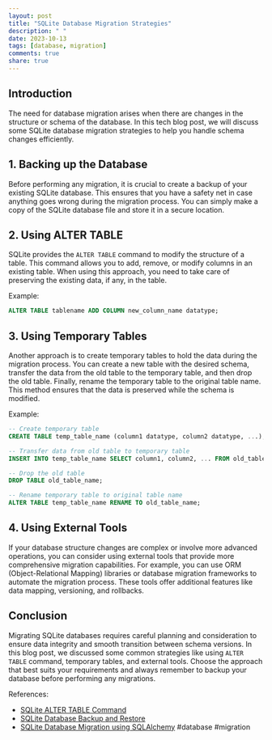 ```yaml
---
layout: post
title: "SQLite Database Migration Strategies"
description: " "
date: 2023-10-13
tags: [database, migration]
comments: true
share: true
---
```


## Introduction
The need for database migration arises when there are changes in the structure or schema of the database. In this tech blog post, we will discuss some SQLite database migration strategies to help you handle schema changes efficiently.

## 1. Backing up the Database
Before performing any migration, it is crucial to create a backup of your existing SQLite database. This ensures that you have a safety net in case anything goes wrong during the migration process. You can simply make a copy of the SQLite database file and store it in a secure location.

## 2. Using ALTER TABLE
SQLite provides the `ALTER TABLE` command to modify the structure of a table. This command allows you to add, remove, or modify columns in an existing table. When using this approach, you need to take care of preserving the existing data, if any, in the table.

Example: 
```sql
ALTER TABLE tablename ADD COLUMN new_column_name datatype;
```

## 3. Using Temporary Tables
Another approach is to create temporary tables to hold the data during the migration process. You can create a new table with the desired schema, transfer the data from the old table to the temporary table, and then drop the old table. Finally, rename the temporary table to the original table name. This method ensures that the data is preserved while the schema is modified.

Example:
```sql
-- Create temporary table
CREATE TABLE temp_table_name (column1 datatype, column2 datatype, ...);

-- Transfer data from old table to temporary table
INSERT INTO temp_table_name SELECT column1, column2, ... FROM old_table_name;

-- Drop the old table
DROP TABLE old_table_name;

-- Rename temporary table to original table name
ALTER TABLE temp_table_name RENAME TO old_table_name;
```

## 4. Using External Tools
If your database structure changes are complex or involve more advanced operations, you can consider using external tools that provide more comprehensive migration capabilities. For example, you can use ORM (Object-Relational Mapping) libraries or database migration frameworks to automate the migration process. These tools offer additional features like data mapping, versioning, and rollbacks.

## Conclusion
Migrating SQLite databases requires careful planning and consideration to ensure data integrity and smooth transition between schema versions. In this blog post, we discussed some common strategies like using `ALTER TABLE` command, temporary tables, and external tools. Choose the approach that best suits your requirements and always remember to backup your database before performing any migrations.

References:
- [SQLite ALTER TABLE Command](https://www.sqlite.org/lang_altertable.html)
- [SQLite Database Backup and Restore](https://www.sqlitetutorial.net/sqlite-backup-and-restore/)
- [SQLite Database Migration using SQLAlchemy](https://www.pythoncentral.io/sqlalchemy-databases-and-migrations/) #database #migration